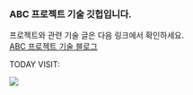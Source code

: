 ### ABC 프로젝트 기술 깃헙입니다.
프로젝트와 관련 기술 글은 다음 링크에서 확인하세요. </br>
[ABC 프로젝트 기술 블로그](https://abc-project-tech.tistory.com/)

TODAY VISIT:
</h3> <a href="https://hits.seeyoufarm.com"><img src="https://hits.seeyoufarm.com/api/count/incr/badge.svg?url=https%3A%2F%2Fgithub.com%2Ferie0210&count_bg=%2379C83D&title_bg=%23555555&icon=&icon_color=%23E7E7E7&title=hits&edge_flat=true"/></a> <br>

<!--
**erie0210/erie0210** is a ✨ _special_ ✨ repository because its `README.md` (this file) appears on your GitHub profile.

Here are some ideas to get you started:

- 🔭 I’m currently working on ...
- 🌱 I’m currently learning ...
- 👯 I’m looking to collaborate on ...
- 🤔 I’m looking for help with ...
- 💬 Ask me about ...
- 📫 How to reach me: ...
- 😄 Pronouns: ...
- ⚡ Fun fact: ...
-->
